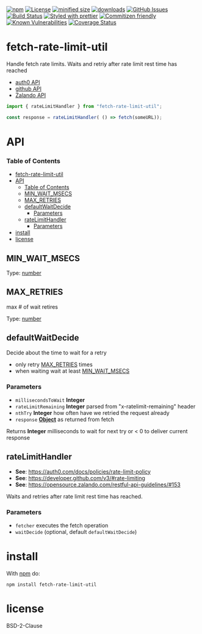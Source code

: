 [![npm](https://img.shields.io/npm/v/fetch-rate-limit-util.svg)](https://www.npmjs.com/package/fetch-rate-limit-util)
[![License](https://img.shields.io/badge/License-BSD%203--Clause-blue.svg)](https://opensource.org/licenses/BSD-3-Clause)
[![minified size](https://badgen.net/bundlephobia/min/fetch-rate-limit-util)](https://bundlephobia.com/result?p=fetch-rate-limit-util)
[![downloads](http://img.shields.io/npm/dm/fetch-rate-limit-util.svg?style=flat-square)](https://npmjs.org/package/fetch-rate-limit-util)
[![GitHub Issues](https://img.shields.io/github/issues/arlac77/fetch-rate-limit-util.svg?style=flat-square)](https://github.com/arlac77/fetch-rate-limit-util/issues)
[![Build Status](https://img.shields.io/endpoint.svg?url=https%3A%2F%2Factions-badge.atrox.dev%2Farlac77%2Ffetch-rate-limit-util%2Fbadge\&style=flat)](https://actions-badge.atrox.dev/arlac77/fetch-rate-limit-util/goto)
[![Styled with prettier](https://img.shields.io/badge/styled_with-prettier-ff69b4.svg)](https://github.com/prettier/prettier)
[![Commitizen friendly](https://img.shields.io/badge/commitizen-friendly-brightgreen.svg)](http://commitizen.github.io/cz-cli/)
[![Known Vulnerabilities](https://snyk.io/test/github/arlac77/fetch-rate-limit-util/badge.svg)](https://snyk.io/test/github/arlac77/fetch-rate-limit-util)
[![Coverage Status](https://coveralls.io/repos/arlac77/fetch-rate-limit-util/badge.svg)](https://coveralls.io/github/arlac77/fetch-rate-limit-util)

# fetch-rate-limit-util

Handle fetch rate limits.
Waits and retriy after rate limit rest time has reached

*   [auth0 API](https://auth0.com/docs/policies/rate-limit-policy)
*   [github API](https://developer.github.com/v3/#rate-limiting)
*   [Zalando API](https://opensource.zalando.com/restful-api-guidelines/#153)

```js
import { rateLimitHandler } from "fetch-rate-limit-util";

const response = rateLimitHandler( () => fetch(someURL));
```

# API

<!-- Generated by documentation.js. Update this documentation by updating the source code. -->

### Table of Contents

- [fetch-rate-limit-util](#fetch-rate-limit-util)
- [API](#api)
    - [Table of Contents](#table-of-contents)
  - [MIN_WAIT_MSECS](#min_wait_msecs)
  - [MAX_RETRIES](#max_retries)
  - [defaultWaitDecide](#defaultwaitdecide)
    - [Parameters](#parameters)
  - [rateLimitHandler](#ratelimithandler)
    - [Parameters](#parameters-1)
- [install](#install)
- [license](#license)

## MIN_WAIT_MSECS

Type: [number](https://developer.mozilla.org/docs/Web/JavaScript/Reference/Global_Objects/Number)

## MAX_RETRIES

max # of wait retires

Type: [number](https://developer.mozilla.org/docs/Web/JavaScript/Reference/Global_Objects/Number)

## defaultWaitDecide

Decide about the time to wait for a retry

*   only retry [MAX_RETRIES](#max_retries) times
*   when waiting wait at least [MIN_WAIT_MSECS](#min_wait_msecs)

### Parameters

*   `millisecondsToWait` **Integer** 
*   `rateLimitRemaining` **Integer** parsed from "x-ratelimit-remaining" header
*   `nthTry` **Integer** how often have we retried the request already
*   `response` **[Object](https://developer.mozilla.org/docs/Web/JavaScript/Reference/Global_Objects/Object)** as returned from fetch

Returns **Integer** milliseconds to wait for next try or < 0 to deliver current response

## rateLimitHandler

*   **See**: <https://auth0.com/docs/policies/rate-limit-policy>
*   **See**: <https://developer.github.com/v3/#rate-limiting>
*   **See**: <https://opensource.zalando.com/restful-api-guidelines/#153>

Waits and retries after rate limit rest time has reached.

### Parameters

*   `fetcher`  executes the fetch operation
*   `waitDecide`   (optional, default `defaultWaitDecide`)

# install

With [npm](http://npmjs.org) do:

```shell
npm install fetch-rate-limit-util
```

# license

BSD-2-Clause

